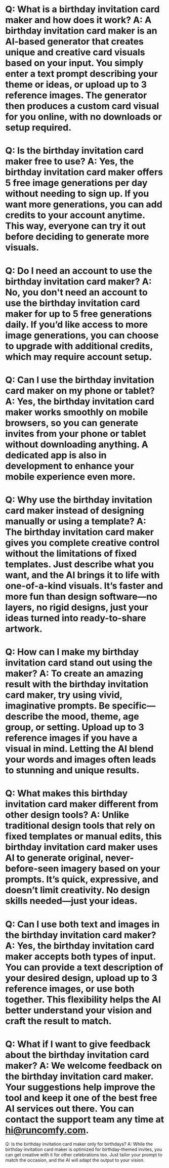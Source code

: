Q:
What is a birthday invitation card maker and how does it work?
A:
A birthday invitation card maker is an AI-based generator that creates unique and creative card visuals based on your input. You simply enter a text prompt describing your theme or ideas, or upload up to 3 reference images. The generator then produces a custom card visual for you online, with no downloads or setup required.
===
Q:
Is the birthday invitation card maker free to use?
A:
Yes, the birthday invitation card maker offers 5 free image generations per day without needing to sign up. If you want more generations, you can add credits to your account anytime. This way, everyone can try it out before deciding to generate more visuals.
===
Q:
Do I need an account to use the birthday invitation card maker?
A:
No, you don't need an account to use the birthday invitation card maker for up to 5 free generations daily. If you’d like access to more image generations, you can choose to upgrade with additional credits, which may require account setup.
===
Q:
Can I use the birthday invitation card maker on my phone or tablet?
A:
Yes, the birthday invitation card maker works smoothly on mobile browsers, so you can generate invites from your phone or tablet without downloading anything. A dedicated app is also in development to enhance your mobile experience even more.
===
Q:
Why use the birthday invitation card maker instead of designing manually or using a template?
A:
The birthday invitation card maker gives you complete creative control without the limitations of fixed templates. Just describe what you want, and the AI brings it to life with one-of-a-kind visuals. It’s faster and more fun than design software—no layers, no rigid designs, just your ideas turned into ready-to-share artwork.
===
Q:
How can I make my birthday invitation card stand out using the maker?
A:
To create an amazing result with the birthday invitation card maker, try using vivid, imaginative prompts. Be specific—describe the mood, theme, age group, or setting. Upload up to 3 reference images if you have a visual in mind. Letting the AI blend your words and images often leads to stunning and unique results.
===
Q:
What makes this birthday invitation card maker different from other design tools?
A:
Unlike traditional design tools that rely on fixed templates or manual edits, this birthday invitation card maker uses AI to generate original, never-before-seen imagery based on your prompts. It’s quick, expressive, and doesn’t limit creativity. No design skills needed—just your ideas.
===
Q:
Can I use both text and images in the birthday invitation card maker?
A:
Yes, the birthday invitation card maker accepts both types of input. You can provide a text description of your desired design, upload up to 3 reference images, or use both together. This flexibility helps the AI better understand your vision and craft the result to match.
===
Q:
What if I want to give feedback about the birthday invitation card maker?
A:
We welcome feedback on the birthday invitation card maker. Your suggestions help improve the tool and keep it one of the best free AI services out there. You can contact the support team any time at hi@runcomfy.com.
===
Q:
Is the birthday invitation card maker only for birthdays?
A:
While the birthday invitation card maker is optimized for birthday-themed invites, you can get creative with it for other celebrations too. Just tailor your prompt to match the occasion, and the AI will adapt the output to your vision.